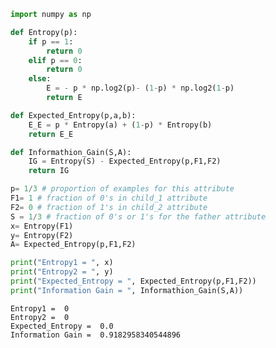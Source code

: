 ```python
import numpy as np

def Entropy(p):
    if p == 1:
        return 0
    elif p == 0:
        return 0
    else:
        E = - p * np.log2(p)- (1-p) * np.log2(1-p)
        return E

def Expected_Entropy(p,a,b): 
    E_E = p * Entropy(a) + (1-p) * Entropy(b)
    return E_E 
```


```python
def Informathion_Gain(S,A):
    IG = Entropy(S) - Expected_Entropy(p,F1,F2)
    return IG
```


```python
p= 1/3 # proportion of examples for this attribute
F1= 1 # fraction of 0's in child_1 attribute
F2= 0 # fraction of 1's in child_2 attribute
S = 1/3 # fraction of 0's or 1's for the father attribute
x= Entropy(F1)
y= Entropy(F2)
A= Expected_Entropy(p,F1,F2)
```


```python
print("Entropy1 = ", x)
print("Entropy2 = ", y)
print("Expected_Entropy = ", Expected_Entropy(p,F1,F2))
print("Information Gain = ", Informathion_Gain(S,A))
```

    Entropy1 =  0
    Entropy2 =  0
    Expected_Entropy =  0.0
    Information Gain =  0.9182958340544896



```python

```
